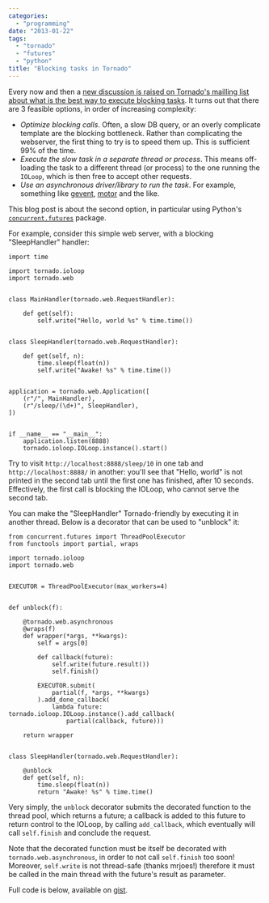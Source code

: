 ```yaml
---
categories:
  - "programming"
date: "2013-01-22"
tags:
  - "tornado"
  - "futures"
  - "python"
title: "Blocking tasks in Tornado"
---
```


Every now and then a [new discussion is raised on Tornado's mailling list about what is the best way to execute blocking tasks][3]. It turns out that there are 3 feasible options, in order of increasing complexity:

* _Optimize blocking calls_. Often, a slow DB query, or an overly complicate template are the blocking bottleneck. Rather than complicating the webserver, the first thing to try is to speed them up. This is sufficient 99% of the time.
* _Execute the slow task in a separate thread or process_. This means off-loading the task to a different thread (or process) to the one running the `IOLoop`, which is then free to accept other requests.
* _Use an asynchronous driver/library to run the task_. For example, something like [gevent][4], [motor][5] and the like.

This blog post is about the second option, in particular using Python's [`concurrent.futures`][2] package.

For example, consider this simple web server, with a blocking "SleepHandler" handler:

    import time
    
    import tornado.ioloop
    import tornado.web
    
    
    class MainHandler(tornado.web.RequestHandler):
    
        def get(self):
            self.write("Hello, world %s" % time.time())
    
    
    class SleepHandler(tornado.web.RequestHandler):
    
        def get(self, n):
            time.sleep(float(n))
            self.write("Awake! %s" % time.time())
    
    
    application = tornado.web.Application([
        (r"/", MainHandler),
        (r"/sleep/(\d+)", SleepHandler),
    ])
    
    
    if __name__ == "__main__":
        application.listen(8888)
        tornado.ioloop.IOLoop.instance().start()

Try to visit `http://localhost:8888/sleep/10` in one tab and `http://localhost:8888/` in another: you'll see that "Hello, world" is not printed in the second tab until the first one has finished, after 10 seconds. Effectively, the first call is blocking the IOLoop, who cannot serve the second tab.

You can make the "SleepHandler" Tornado-friendly by executing it in another thread. Below is a decorator that can be used to "unblock" it: 

    from concurrent.futures import ThreadPoolExecutor
    from functools import partial, wraps
    
    import tornado.ioloop
    import tornado.web
    
    
    EXECUTOR = ThreadPoolExecutor(max_workers=4)
    
    
    def unblock(f):
    
        @tornado.web.asynchronous
        @wraps(f)
        def wrapper(*args, **kwargs):
            self = args[0]

            def callback(future):
                self.write(future.result())
                self.finish()

            EXECUTOR.submit(
                partial(f, *args, **kwargs)
            ).add_done_callback(
                lambda future: tornado.ioloop.IOLoop.instance().add_callback(
                    partial(callback, future)))
    
        return wrapper


    class SleepHandler(tornado.web.RequestHandler):
    
        @unblock
        def get(self, n):
            time.sleep(float(n))
            return "Awake! %s" % time.time()

Very simply, the `unblock` decorator submits the decorated function to the thread pool, which returns a future; a callback is added to this future to return control to the IOLoop, by calling `add_callback`, which eventually will call `self.finish` and conclude the request.

Note that the decorated function must be itself be decorated with `tornado.web.asynchronous`, in order to not call `self.finish` too soon! Moreover, `self.write` is not thread-safe (thanks mrjoes!) therefore it must be called in the main thread with the future's result as parameter.

Full code is below, available on [gist][6].

<script src="https://gist.github.com/4594879.js"></script>

   [1]: http://www.tornadoweb.org/documentation/index.html
   [2]: http://docs.python.org/3/library/concurrent.futures.html#module-concurrent.futures
   [3]: https://groups.google.com/d/topic/python-tornado/NVA5sTFIlPo/discussion
   [4]: http://www.gevent.org/
   [5]: http://emptysquare.net/blog/introducing-motor-an-asynchronous-mongodb-driver-for-python-and-tornado/
   [6]: https://gist.github.com/4594879
